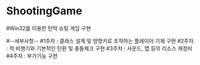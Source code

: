 # ShootingGame

#Win32를 이용한 탄막 슈팅 게임 구현

#--세부사항--
#1주차 : 클래스 설계 및 방향키로 조작하는 플레이어 기체 구현
#2주차 : 적 비행기와 기본적인 탄환 및 충돌체크 구현
#3주차 : 사운드, 맵 등의 리소스 재정비
#4주차 : 부가기능 구현
